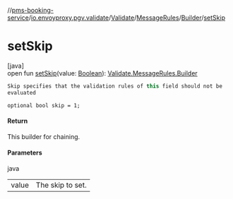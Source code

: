 //[pms-booking-service](../../../../../index.md)/[io.envoyproxy.pgv.validate](../../../index.md)/[Validate](../../index.md)/[MessageRules](../index.md)/[Builder](index.md)/[setSkip](set-skip.md)

# setSkip

[java]\
open fun [setSkip](set-skip.md)(value: [Boolean](https://kotlinlang.org/api/core/kotlin-stdlib/kotlin/-boolean/index.html)): [Validate.MessageRules.Builder](index.md)

```kotlin
Skip specifies that the validation rules of this field should not be
evaluated

```
`optional bool skip = 1;`

#### Return

This builder for chaining.

#### Parameters

java

| | |
|---|---|
| value | The skip to set. |